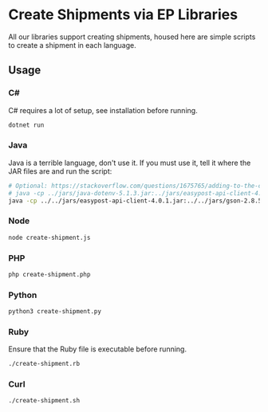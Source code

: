 # Create Shipments via EP Libraries

All our libraries support creating shipments, housed here are simple scripts to create a shipment in each language.

## Usage

### C#

C# requires a lot of setup, see installation before running.

```bash
dotnet run
```

### Java

Java is a terrible language, don't use it. If you must use it, tell it where the JAR files are and run the script:

```bash
# Optional: https://stackoverflow.com/questions/1675765/adding-to-the-classpath-on-osx/11304846#11304846
# java -cp ../jars/java-dotenv-5.1.3.jar:../jars/easypost-api-client-4.0.1.jar:../jars/gson-2.8.5.jar create-shipment.java
java -cp ../../jars/easypost-api-client-4.0.1.jar:../../jars/gson-2.8.5.jar create-shipment.java
```

### Node

```bash
node create-shipment.js
```

### PHP

```bash
php create-shipment.php
```

### Python

```bash
python3 create-shipment.py
```

### Ruby

Ensure that the Ruby file is executable before running.

```bash
./create-shipment.rb
```

### Curl

```bash
./create-shipment.sh
```
